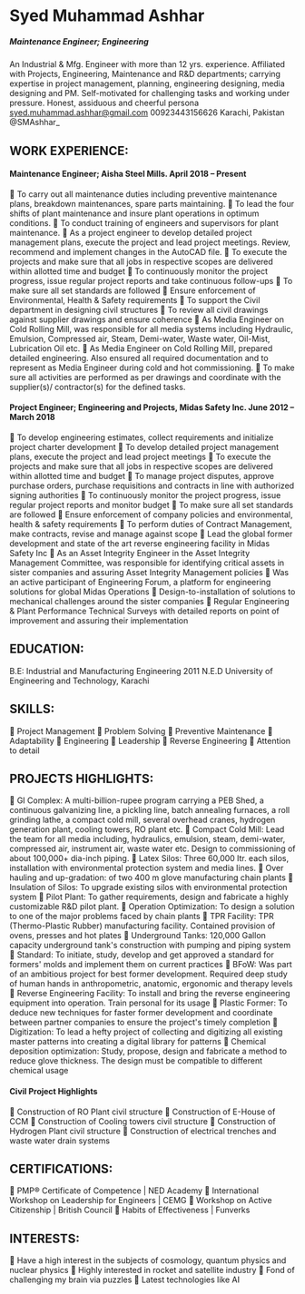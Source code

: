 # Syed Muhammad Ashhar
##### Maintenance Engineer; Engineering
An Industrial & Mfg. Engineer with more than 12 yrs. experience. Affiliated with Projects, Engineering, Maintenance
and R&D departments; carrying expertise in project management, planning, engineering designing, media designing
and PM. Self-motivated for challenging tasks and working under pressure. Honest, assiduous and cheerful persona
 syed.muhammad.ashhar@gmail.com 00923443156626 Karachi, Pakistan @SMAshhar_
## WORK EXPERIENCE:
#### Maintenance Engineer; Aisha Steel Mills. April 2018 – Present
 To carry out all maintenance duties including preventive maintenance plans, breakdown maintenances, spare
parts maintaining.
 To lead the four shifts of plant maintenance and insure plant operations in optimum conditions.
 To conduct training of engineers and supervisors for plant maintenance.
 As a project engineer to develop detailed project management plans, execute the project and lead project
meetings. Review, recommend and implement changes in the AutoCAD file.
 To execute the projects and make sure that all jobs in respective scopes are delivered within allotted time and
budget
 To continuously monitor the project progress, issue regular project reports and take continuous follow-ups
 To make sure all set standards are followed
 Ensure enforcement of Environmental, Health & Safety requirements
 To support the Civil department in designing civil structures
 To review all civil drawings against supplier drawings and ensure coherence
 As Media Engineer on Cold Rolling Mill, was responsible for all media systems including Hydraulic, Emulsion,
Compressed air, Steam, Demi-water, Waste water, Oil-Mist, Lubrication Oil etc.
 As Media Engineer on Cold Rolling Mill, prepared detailed engineering. Also ensured all required
documentation and to represent as Media Engineer during cold and hot commissioning.
 To make sure all activities are performed as per drawings and coordinate with the supplier(s)/ contractor(s)
for the defined tasks.
#### Project Engineer; Engineering and Projects, Midas Safety Inc. June 2012 – March 2018
 To develop engineering estimates, collect requirements and initialize project charter development
 To develop detailed project management plans, execute the project and lead project meetings
 To execute the projects and make sure that all jobs in respective scopes are delivered within allotted time and
budget
 To manage project disputes, approve purchase orders, purchase requisitions and contracts in line with
authorized signing authorities
 To continuously monitor the project progress, issue regular project reports and monitor budget
 To make sure all set standards are followed
 Ensure enforcement of company policies and environmental, health & safety requirements
 To perform duties of Contract Management, make contracts, revise and manage against scope
 Lead the global former development and state of the art reverse engineering facility in Midas Safety Inc
 As an Asset Integrity Engineer in the Asset Integrity Management Committee, was responsible for identifying
critical assets in sister companies and assuring Asset Integrity Management policies
 Was an active participant of Engineering Forum, a platform for engineering solutions for global Midas
Operations
 Design-to-installation of solutions to mechanical challenges around the sister companies
 Regular Engineering & Plant Performance Technical Surveys with detailed reports on point of improvement
and assuring their implementation
## EDUCATION:
B.E: Industrial and Manufacturing Engineering 2011
N.E.D University of Engineering and Technology, Karachi
## SKILLS:
 Project Management
 Problem Solving
 Preventive Maintenance
 Adaptability
 Engineering
 Leadership
 Reverse Engineering
 Attention to detail
## PROJECTS HIGHLIGHTS:
 GI Complex: A multi-billion-rupee program carrying a PEB Shed, a continuous galvanizing line, a pickling line,
batch annealing furnaces, a roll grinding lathe, a compact cold mill, several overhead cranes, hydrogen
generation plant, cooling towers, RO plant etc.
 Compact Cold Mill: Lead the team for all media including, hydraulics, emulsion, steam, demi-water,
compressed air, instrument air, waste water etc. Design to commissioning of about 100,000+ dia-inch piping.
 Latex Silos: Three 60,000 ltr. each silos, installation with environmental protection system and media lines.
 Over hauling and up-gradation: of two 400 m glove manufacturing chain plants
 Insulation of Silos: To upgrade existing silos with environmental protection system
 Pilot Plant: To gather requirements, design and fabricate a highly customizable R&D pilot plant.
 Operation Optimization: To design a solution to one of the major problems faced by chain plants
 TPR Facility: TPR (Thermo-Plastic Rubber) manufacturing facility. Contained provision of ovens, presses and
hot plates
 Underground Tanks: 120,000 Gallon capacity underground tank's construction with pumping and piping
system
 Standard: To initiate, study, develop and get approved a standard for formers' molds and implement them on
current practices
 BFoW: Was part of an ambitious project for best former development. Required deep study of human hands
in anthropometric, anatomic, ergonomic and therapy levels
 Reverse Engineering Facility: To install and bring the reverse engineering equipment into operation. Train
personal for its usage
 Plastic Former: To deduce new techniques for faster former development and coordinate between partner
companies to ensure the project's timely completion
 Digitization: To lead a hefty project of collecting and digitizing all existing master patterns into creating a
digital library for patterns
 Chemical deposition optimization: Study, propose, design and fabricate a method to reduce glove thickness.
The design must be compatible to different chemical usage
#### Civil Project Highlights
 Construction of RO Plant civil structure
 Construction of E-House of CCM
 Construction of Cooling towers civil structure
 Construction of Hydrogen Plant civil structure
 Construction of electrical trenches and waste water drain systems
## CERTIFICATIONS:
 PMP® Certificate of Competence | NED Academy
 International Workshop on Leadership for Engineers | CEMG
 Workshop on Active Citizenship | British Council
 Habits of Effectiveness | Funverks
## INTERESTS:
 Have a high interest in the subjects of cosmology, quantum physics and nuclear physics
 Highly interested in rocket and satellite industry
 Fond of challenging my brain via puzzles
 Latest technologies like AI